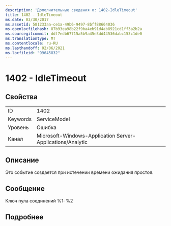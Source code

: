 ```yaml
---
description: 'Дополнительные сведения о: 1402-IdleTimeout'
title: 1402 - IdleTimeout
ms.date: 03/30/2017
ms.assetid: 581233aa-ce1a-49b6-9497-8bff88664036
ms.openlocfilehash: 87b93ea98b22f9ba4eb91d4ab8921cd1ff3a2b2a
ms.sourcegitcommit: ddf7edb67715a5b9a45e3dd44536dabc153c1de0
ms.translationtype: MT
ms.contentlocale: ru-RU
ms.lasthandoff: 02/06/2021
ms.locfileid: "99645832"
---
```

# <a name="1402---idletimeout"></a>1402 - IdleTimeout

## <a name="properties"></a>Свойства  
  
|||  
|-|-|  
|ID|1402|  
|Keywords|ServiceModel|  
|Уровень|Ошибка|  
|Канал|Microsoft-Windows-Application Server-Applications/Analytic|  
  
## <a name="description"></a>Описание  

 Это событие создается при истечении времени ожидания простоя.  
  
## <a name="message"></a>Сообщение  

 Ключ пула соединений %1: %2  
  
## <a name="details"></a>Подробнее
